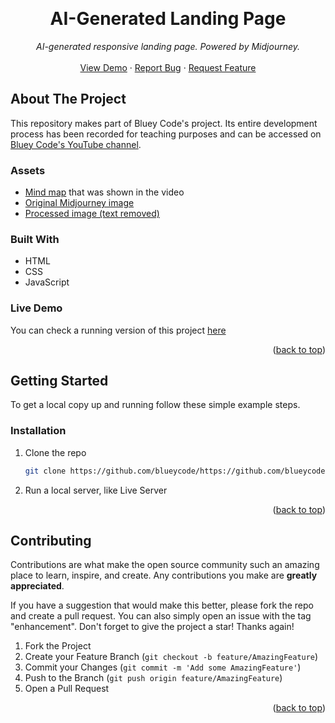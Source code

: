 <!-- Improved compatibility of back to top link: See: https://github.com/othneildrew/Best-README-Template/pull/73 -->
<a name="readme-top"></a>

<br />
<div align="center">
  <h1 align="center">AI-Generated Landing Page</h1>

  <p align="center">
    <em>AI-generated responsive landing page. Powered by Midjourney.</em>
    <br />
    <br />
    <a href="https://blueycode.github.io/ai-generated-landing-page">View Demo</a>
    ·
    <a href="https://github.com/blueycode/https://github.com/blueycode/ai-generated-landing-page/issues">Report Bug</a>
    ·
    <a href="https://github.com/blueycode/https://github.com/blueycode/ai-generated-landing-page/issues">Request Feature</a>
  </p>
</div>

<!-- ABOUT THE PROJECT -->
## About The Project


This repository makes part of Bluey Code's project. Its entire development process has been recorded for teaching purposes and can be accessed on <a href="https://www.youtube.com/@blueycode">Bluey Code's YouTube channel</a>.

### Assets

* <a href="https://whimsical.com/ai-generated-landing-page-bluey-code-Bncm2AD8Hi2U19VD6Bv3AN">Mind map</a> that was shown in the video
* <a href="./images/raw.png">Original Midjourney image</a>
* <a href="./images/background.webp">Processed image (text removed)</a>

### Built With

* HTML
* CSS
* JavaScript



<!-- LIVE DEMO -->
### Live Demo

You can check a running version of this project <a href="https://blueycode.github.io/ai-generated-landing-page">here</a>

<p align="right">(<a href="#readme-top">back to top</a>)</p>

<!-- GETTING STARTED -->
## Getting Started

To get a local copy up and running follow these simple example steps.

### Installation

1. Clone the repo
   ```sh
   git clone https://github.com/blueycode/https://github.com/blueycode/ai-generated-landing-page.git
   ```
2. Run a local server, like Live Server

<p align="right">(<a href="#readme-top">back to top</a>)</p>



<!-- CONTRIBUTING -->
## Contributing

Contributions are what make the open source community such an amazing place to learn, inspire, and create. Any contributions you make are **greatly appreciated**.

If you have a suggestion that would make this better, please fork the repo and create a pull request. You can also simply open an issue with the tag "enhancement".
Don't forget to give the project a star! Thanks again!

1. Fork the Project
2. Create your Feature Branch (`git checkout -b feature/AmazingFeature`)
3. Commit your Changes (`git commit -m 'Add some AmazingFeature'`)
4. Push to the Branch (`git push origin feature/AmazingFeature`)
5. Open a Pull Request

<p align="right">(<a href="#readme-top">back to top</a>)</p>